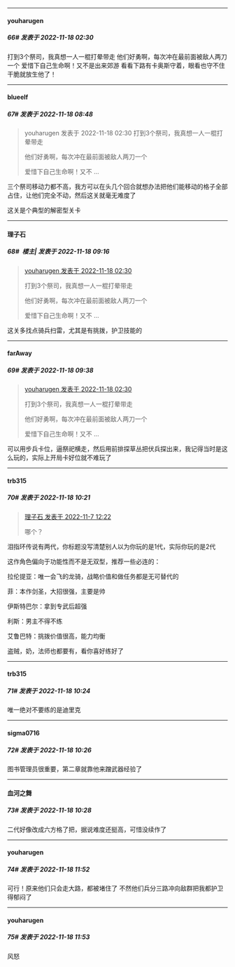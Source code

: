 

*****

####  youharugen  
##### 66#       发表于 2022-11-18 02:30

打到3个祭司，我真想一人一棍打晕带走
他们好勇啊，每次冲在最前面被敌人两刀一个
爱惜下自己生命啊！又不是出来郊游
看看下路有卡奥斯守着，眼看也守不住
干脆就放生他了！

*****

####  blueelf  
##### 67#       发表于 2022-11-18 08:48

<blockquote>youharugen 发表于 2022-11-18 02:30
打到3个祭司，我真想一人一棍打晕带走

他们好勇啊，每次冲在最前面被敌人两刀一个

爱惜下自己生命啊！又不 ...</blockquote>
三个祭司移动力都不高，我方可以在头几个回合就想办法把他们能移动的格子全部占住，让他们完全不动，然后这关就毫无难度了

这关是个典型的解密型关卡

*****

####  理子石  
##### 68#         楼主| 发表于 2022-11-18 09:16

<blockquote><a href="httphttps://bbs.saraba1st.com/2b/forum.php?mod=redirect&amp;goto=findpost&amp;pid=58482377&amp;ptid=2103640" target="_blank">youharugen 发表于 2022-11-18 02:30</a>

打到3个祭司，我真想一人一棍打晕带走

他们好勇啊，每次冲在最前面被敌人两刀一个

爱惜下自己生命啊！又不 ...</blockquote>
这关多找点骑兵扫雷，尤其是有挑拨，护卫技能的



*****

####  farAway  
##### 69#       发表于 2022-11-18 09:38

<blockquote><a href="httphttps://bbs.saraba1st.com/2b/forum.php?mod=redirect&amp;goto=findpost&amp;pid=58482377&amp;ptid=2103640" target="_blank">youharugen 发表于 2022-11-18 02:30</a>

打到3个祭司，我真想一人一棍打晕带走

他们好勇啊，每次冲在最前面被敌人两刀一个

爱惜下自己生命啊！又不 ...</blockquote>
可以用步兵卡位，逼祭祀横走，然后用前排探草丛把伏兵探出来，我记得当时是这么玩的，实际上开局卡好位就不难玩了



*****

####  trb315  
##### 70#       发表于 2022-11-18 10:21

<blockquote><a href="httphttps://bbs.saraba1st.com/2b/forum.php?mod=redirect&amp;goto=findpost&amp;pid=58316690&amp;ptid=2103640" target="_blank">理子石 发表于 2022-11-7 12:22</a>

哪个？</blockquote>
泪指环传说有两代，你标题没写清楚别人以为你玩的是1代，实际你玩的是2代

这作角色偏向于功能性而不是无双型，推荐一些必连的：

拉伦提亚：唯一会飞的龙骑，战略价值和做任务都是无可替代的

菲：本作剑圣，大招很强，主要是帅

伊斯特巴尔：拿到专武后超强

利斯：男主不得不练

艾鲁巴特：挑拨价值很高，能力均衡

盗贼，奶，法师也都要有，看你喜好练好了

*****

####  trb315  
##### 71#       发表于 2022-11-18 10:24

唯一绝对不要练的是迪里克

*****

####  sigma0716  
##### 72#       发表于 2022-11-18 10:26

图书管理员很重要，第二章就靠他来蹭武器经验了

*****

####  血河之舞  
##### 73#       发表于 2022-11-18 10:28

二代好像改成六方格了把，据说难度还挺高，可惜没续作了



*****

####  youharugen  
##### 74#       发表于 2022-11-18 11:52

可行！原来他们只会走大路，都被堵住了
不然他们兵分三路冲向敌群把我都护卫得郁闷了

*****

####  youharugen  
##### 75#       发表于 2022-11-18 11:53

风怒

